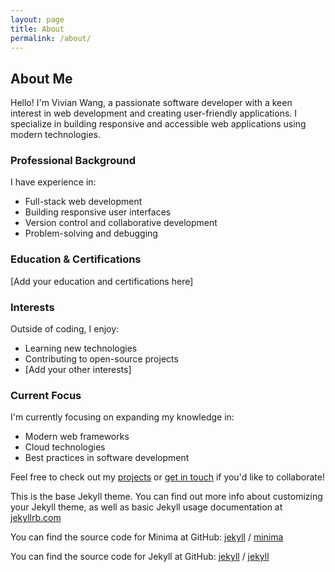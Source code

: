 ```yaml
---
layout: page
title: About
permalink: /about/
---
```


## About Me

Hello! I'm Vivian Wang, a passionate software developer with a keen interest in web development and creating user-friendly applications. I specialize in building responsive and accessible web applications using modern technologies.

### Professional Background

I have experience in:
- Full-stack web development
- Building responsive user interfaces
- Version control and collaborative development
- Problem-solving and debugging

### Education & Certifications

[Add your education and certifications here]

### Interests

Outside of coding, I enjoy:
- Learning new technologies
- Contributing to open-source projects
- [Add your other interests]

### Current Focus

I'm currently focusing on expanding my knowledge in:
- Modern web frameworks
- Cloud technologies
- Best practices in software development

Feel free to check out my [projects](/projects/) or [get in touch](/contact/) if you'd like to collaborate!

This is the base Jekyll theme. You can find out more info about customizing your Jekyll theme, as well as basic Jekyll usage documentation at [jekyllrb.com](https://jekyllrb.com/)

You can find the source code for Minima at GitHub:
[jekyll][jekyll-organization] /
[minima](https://github.com/jekyll/minima)

You can find the source code for Jekyll at GitHub:
[jekyll][jekyll-organization] /
[jekyll](https://github.com/jekyll/jekyll)


[jekyll-organization]: https://github.com/jekyll
